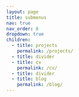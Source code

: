 ```yaml
---
layout: page
title: submenus
nav: true
nav_order: 8
dropdown: true
children:
  - title: projects
    permalink: /projects/
  - title: divider
  - title: cv
    permalink: /cv/
  - title: divider
  - title: blog
    permalink: /blog/
---
```

